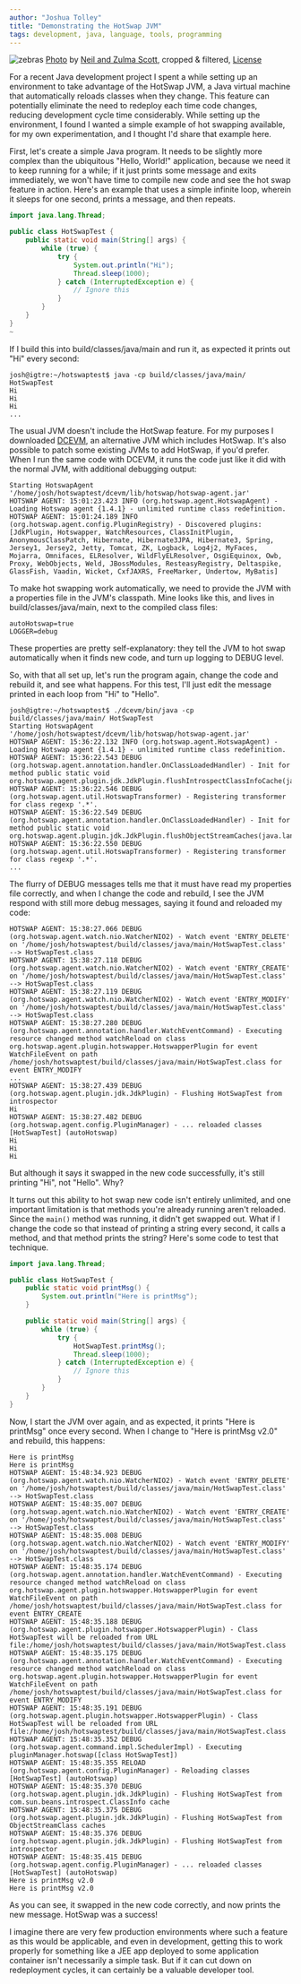 ```yaml
---
author: "Joshua Tolley"
title: "Demonstrating the HotSwap JVM"
tags: development, java, language, tools, programming
---
```


![zebras](/blog/2020/11/25/zebras-scale-crush.png)
[Photo](https://unsplash.com/photos/dgH8NSdEDv0) by [Neil and Zulma Scott](https://unsplash.com/@valenciascott), cropped & filtered, [License](https://creativecommons.org/licenses/by/2.0://unsplash.com/license)

For a recent Java development project I spent a while setting up an environment
to take advantage of the HotSwap JVM, a Java virtual machine that automatically
reloads classes when they change. This feature can potentially eliminate the
need to redeploy each time code changes, reducing development cycle time
considerably. While setting up the environment, I found I wanted a simple
example of hot swapping available, for my own experimentation, and I thought
I'd share that example here.

First, let's create a simple Java program. It needs to be slightly more complex
than the ubiquitous "Hello, World!" application, because we need it to keep
running for a while; if it just prints some message and exits immediately, we
won't have time to compile new code and see the hot swap feature in action.
Here's an example that uses a simple infinite loop, wherein it sleeps for one
second, prints a message, and then repeats.

```java
import java.lang.Thread;

public class HotSwapTest {
    public static void main(String[] args) {
        while (true) {
            try {
                System.out.println("Hi");
                Thread.sleep(1000);
            } catch (InterruptedException e) {
                // Ignore this
            }
        }
    }
}
~
```

If I build this into build/classes/java/main and run it, as expected it prints
out "Hi" every second:

```
josh@igtre:~/hotswaptest$ java -cp build/classes/java/main/ HotSwapTest
Hi
Hi
Hi
...
```

The usual JVM doesn't include the HotSwap feature. For my purposes I downloaded
[DCEVM](http://dcevm.github.io/), an alternative JVM which includes HotSwap.
It's also possible to patch some existing JVMs to add HotSwap, if you'd prefer.
When I run the same code with DCEVM, it runs the code just like it did with the
normal JVM, with additional debugging output:

```
Starting HotswapAgent '/home/josh/hotswaptest/dcevm/lib/hotswap/hotswap-agent.jar'
HOTSWAP AGENT: 15:01:23.423 INFO (org.hotswap.agent.HotswapAgent) - Loading Hotswap agent {1.4.1} - unlimited runtime class redefinition.
HOTSWAP AGENT: 15:01:24.189 INFO (org.hotswap.agent.config.PluginRegistry) - Discovered plugins: [JdkPlugin, Hotswapper, WatchResources, ClassInitPlugin, AnonymousClassPatch, Hibernate, Hibernate3JPA, Hibernate3, Spring, Jersey1, Jersey2, Jetty, Tomcat, ZK, Logback, Log4j2, MyFaces, Mojarra, Omnifaces, ELResolver, WildFlyELResolver, OsgiEquinox, Owb, Proxy, WebObjects, Weld, JBossModules, ResteasyRegistry, Deltaspike, GlassFish, Vaadin, Wicket, CxfJAXRS, FreeMarker, Undertow, MyBatis]
```

To make hot swapping work automatically, we need to provide the JVM with a
properties file in the JVM's classpath. Mine looks like this, and lives in
build/classes/java/main, next to the compiled class files:

```
autoHotswap=true
LOGGER=debug
```

These properties are pretty self-explanatory: they tell the JVM to hot swap
automatically when it finds new code, and turn up logging to DEBUG level.

So, with that all set up, let's run the program again, change the code and
rebuild it, and see what happens. For this test, I'll just edit the message
printed in each loop from "Hi" to "Hello".

```
josh@igtre:~/hotswaptest$ ./dcevm/bin/java -cp build/classes/java/main/ HotSwapTest
Starting HotswapAgent '/home/josh/hotswaptest/dcevm/lib/hotswap/hotswap-agent.jar'
HOTSWAP AGENT: 15:36:22.132 INFO (org.hotswap.agent.HotswapAgent) - Loading Hotswap agent {1.4.1} - unlimited runtime class redefinition.
HOTSWAP AGENT: 15:36:22.543 DEBUG (org.hotswap.agent.annotation.handler.OnClassLoadedHandler) - Init for method public static void org.hotswap.agent.plugin.jdk.JdkPlugin.flushIntrospectClassInfoCache(java.lang.ClassLoader,org.hotswap.agent.javassist.CtClass)
HOTSWAP AGENT: 15:36:22.546 DEBUG (org.hotswap.agent.util.HotswapTransformer) - Registering transformer for class regexp '.*'.
HOTSWAP AGENT: 15:36:22.549 DEBUG (org.hotswap.agent.annotation.handler.OnClassLoadedHandler) - Init for method public static void org.hotswap.agent.plugin.jdk.JdkPlugin.flushObjectStreamCaches(java.lang.ClassLoader,org.hotswap.agent.javassist.CtClass)
HOTSWAP AGENT: 15:36:22.550 DEBUG (org.hotswap.agent.util.HotswapTransformer) - Registering transformer for class regexp '.*'.
...
```

The flurry of DEBUG messages tells me that it must have read my properties file
correctly, and when I change the code and rebuild, I see the JVM respond with
still more debug messages, saying it found and reloaded my code:

```
HOTSWAP AGENT: 15:38:27.066 DEBUG (org.hotswap.agent.watch.nio.WatcherNIO2) - Watch event 'ENTRY_DELETE' on '/home/josh/hotswaptest/build/classes/java/main/HotSwapTest.class' --> HotSwapTest.class
HOTSWAP AGENT: 15:38:27.118 DEBUG (org.hotswap.agent.watch.nio.WatcherNIO2) - Watch event 'ENTRY_CREATE' on '/home/josh/hotswaptest/build/classes/java/main/HotSwapTest.class' --> HotSwapTest.class
HOTSWAP AGENT: 15:38:27.119 DEBUG (org.hotswap.agent.watch.nio.WatcherNIO2) - Watch event 'ENTRY_MODIFY' on '/home/josh/hotswaptest/build/classes/java/main/HotSwapTest.class' --> HotSwapTest.class
HOTSWAP AGENT: 15:38:27.280 DEBUG (org.hotswap.agent.annotation.handler.WatchEventCommand) - Executing resource changed method watchReload on class org.hotswap.agent.plugin.hotswapper.HotswapperPlugin for event WatchFileEvent on path /home/josh/hotswaptest/build/classes/java/main/HotSwapTest.class for event ENTRY_MODIFY
...
HOTSWAP AGENT: 15:38:27.439 DEBUG (org.hotswap.agent.plugin.jdk.JdkPlugin) - Flushing HotSwapTest from introspector
Hi
HOTSWAP AGENT: 15:38:27.482 DEBUG (org.hotswap.agent.config.PluginManager) - ... reloaded classes [HotSwapTest] (autoHotswap)
Hi
Hi
Hi
```

But although it says it swapped in the new code successfully, it's still
printing "Hi", not "Hello". Why?

It turns out this ability to hot swap new code isn't entirely unlimited, and
one important limitation is that methods you're already running aren't
reloaded. Since the `main()` method was running, it didn't get swapped out.
What if I change the code so that instead of printing a string every second, it
calls a method, and that method prints the string? Here's some code to test
that technique.

```java
import java.lang.Thread;

public class HotSwapTest {
    public static void printMsg() {
        System.out.println("Here is printMsg");
    }

    public static void main(String[] args) {
        while (true) {
            try {
                HotSwapTest.printMsg();
                Thread.sleep(1000);
            } catch (InterruptedException e) {
                // Ignore this
            }
        }
    }
}
```

Now, I start the JVM over again, and as expected, it prints "Here is printMsg"
once every second. When I change to "Here is printMsg v2.0" and rebuild, this happens:

```
Here is printMsg
Here is printMsg
HOTSWAP AGENT: 15:48:34.923 DEBUG (org.hotswap.agent.watch.nio.WatcherNIO2) - Watch event 'ENTRY_DELETE' on '/home/josh/hotswaptest/build/classes/java/main/HotSwapTest.class' --> HotSwapTest.class
HOTSWAP AGENT: 15:48:35.007 DEBUG (org.hotswap.agent.watch.nio.WatcherNIO2) - Watch event 'ENTRY_CREATE' on '/home/josh/hotswaptest/build/classes/java/main/HotSwapTest.class' --> HotSwapTest.class
HOTSWAP AGENT: 15:48:35.008 DEBUG (org.hotswap.agent.watch.nio.WatcherNIO2) - Watch event 'ENTRY_MODIFY' on '/home/josh/hotswaptest/build/classes/java/main/HotSwapTest.class' --> HotSwapTest.class
HOTSWAP AGENT: 15:48:35.174 DEBUG (org.hotswap.agent.annotation.handler.WatchEventCommand) - Executing resource changed method watchReload on class org.hotswap.agent.plugin.hotswapper.HotswapperPlugin for event WatchFileEvent on path /home/josh/hotswaptest/build/classes/java/main/HotSwapTest.class for event ENTRY_CREATE
HOTSWAP AGENT: 15:48:35.188 DEBUG (org.hotswap.agent.plugin.hotswapper.HotswapperPlugin) - Class HotSwapTest will be reloaded from URL file:/home/josh/hotswaptest/build/classes/java/main/HotSwapTest.class
HOTSWAP AGENT: 15:48:35.175 DEBUG (org.hotswap.agent.annotation.handler.WatchEventCommand) - Executing resource changed method watchReload on class org.hotswap.agent.plugin.hotswapper.HotswapperPlugin for event WatchFileEvent on path /home/josh/hotswaptest/build/classes/java/main/HotSwapTest.class for event ENTRY_MODIFY
HOTSWAP AGENT: 15:48:35.191 DEBUG (org.hotswap.agent.plugin.hotswapper.HotswapperPlugin) - Class HotSwapTest will be reloaded from URL file:/home/josh/hotswaptest/build/classes/java/main/HotSwapTest.class
HOTSWAP AGENT: 15:48:35.352 DEBUG (org.hotswap.agent.command.impl.SchedulerImpl) - Executing pluginManager.hotswap([class HotSwapTest])
HOTSWAP AGENT: 15:48:35.355 RELOAD (org.hotswap.agent.config.PluginManager) - Reloading classes [HotSwapTest] (autoHotswap)
HOTSWAP AGENT: 15:48:35.370 DEBUG (org.hotswap.agent.plugin.jdk.JdkPlugin) - Flushing HotSwapTest from com.sun.beans.introspect.ClassInfo cache
HOTSWAP AGENT: 15:48:35.375 DEBUG (org.hotswap.agent.plugin.jdk.JdkPlugin) - Flushing HotSwapTest from ObjectStreamClass caches
HOTSWAP AGENT: 15:48:35.376 DEBUG (org.hotswap.agent.plugin.jdk.JdkPlugin) - Flushing HotSwapTest from introspector
HOTSWAP AGENT: 15:48:35.415 DEBUG (org.hotswap.agent.config.PluginManager) - ... reloaded classes [HotSwapTest] (autoHotswap)
Here is printMsg v2.0
Here is printMsg v2.0
```

As you can see, it swapped in the new code correctly, and now prints the new
message. HotSwap was a success!

I imagine there are very few production environments where such a feature as
this would be applicable, and even in development, getting this to work
properly for something like a JEE app deployed to some application container
isn't necessarily a simple task. But if it can cut down on redeployment cycles,
it can certainly be a valuable developer tool.
